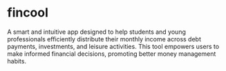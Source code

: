 # fincool
A smart and intuitive app designed to help students and young professionals efficiently distribute their monthly income across debt payments, investments, and leisure activities. This tool empowers users to make informed financial decisions, promoting better money management habits.
